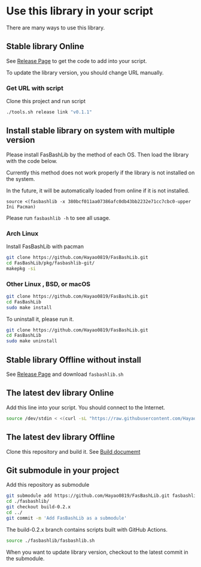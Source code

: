 # Use this library in your script

There are many ways to use this library.

## Stable library Online

See [Release Page](https://github.com/Hayao0819/FasBashLib/releases) to get the code to add into your script.

To update the library version, you should change URL manually.

### Get URL with script

Clone this project and run script

```bash
./tools.sh release link "v0.1.1"
```


## Install stable library on system with multiple version

Please install FasBashLib by the method of each OS. Then load the library with the code below.

Currently this method does not work properly if the library is not installed on the system.

In the future, it will be automatically loaded from online if it is not installed.

```
source <(fasbashlib -x 380bcf011aa07386afc0db43bb2232e71cc7cbc0-upper Ini Pacman)
```

Please run `fasbashlib -h` to see all usage.


### Arch Linux

Install FasBashLib with pacman

```bash
git clone https://github.com/Hayao0819/FasBashLib.git
cd FasBashLib/pkg/fasbashlib-git/
makepkg -si
```

### Other Linux , BSD, or macOS


```bash
git clone https://github.com/Hayao0819/FasBashLib.git
cd FasBashLib
sudo make install
```

To uninstall it, please run it.

```bash
git clone https://github.com/Hayao0819/FasBashLib.git
cd FasBashLib
sudo make uninstall
```

## Stable library Offline without install

See [Release Page](https://github.com/Hayao0819/FasBashLib/releases) and download `fasbashlib.sh`


## The latest dev library Online

Add this line into your script. You should connect to the Internet.

```bash
source /dev/stdin < <(curl -sL "https://raw.githubusercontent.com/Hayao0819/FasBashLib/build-0.2.x/fasbashlib.sh")
```

## The latest dev library Offline

Clone this repository and build it. See [Build documemt](./BUILD.md)

## Git submodule in your project

Add this repository as submodule

```bash
git submodule add https://github.com/Hayao0819/FasBashLib.git fasbashlib
cd ./fasbashlib/
git checkout build-0.2.x
cd ../
git commit -m 'Add FasBashLib as a submodule'
```
The build-0.2.x branch contains scripts built with GitHub Actions.

```bash
source ./fasbashlib/fasbashlib.sh
```

When you want to update library version, checkout to the latest commit in the submodule.
